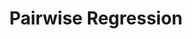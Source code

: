 ---
title: Pairwise Regression
type: templates
category: Ranking and Scoring
order: 601
meta_title: 
meta_description: 
---